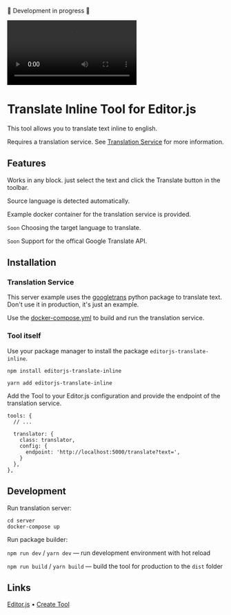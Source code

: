 🚧 Development in progress 🚧

![Translate Inline Demo Video](./docs/demo.mp4)

# Translate Inline Tool for Editor.js

This tool allows you to translate text inline to english. 

Requires a translation service. See [Translation Service](#translation-service) for more information.

## Features

Works in any block. just select the text and click the Translate button in the toolbar.

Source language is detected automatically.

Example docker container for the translation service is provided.

`Soon` Choosing the target language to translate.

`Soon` Support for the offical Google Translate API.

## Installation

### Translation Service

This server example uses the [googletrans](https://github.com/ssut/py-googletrans) python package to translate text. Don't use it in production, it's just an example.

Use the [docker-compose.yml](./server/docker-compose.yml) to build and run the translation service.

### Tool itself

Use your package manager to install the package `editorjs-translate-inline`.

```
npm install editorjs-translate-inline

yarn add editorjs-translate-inline
```

Add the Tool to your Editor.js configuration and provide the endpoint of the translation service.

```
tools: {
  // ...

  translator: {
    class: translator,
    config: {
      endpoint: 'http://localhost:5000/translate?text=',
    }
  },
},
```

## Development

Run translation server:

```
cd server
docker-compose up
```

Run package builder:

`npm run dev` / `yarn dev` — run development environment with hot reload

`npm run build` / `yarn build` — build the tool for production to the `dist` folder

## Links

[Editor.js](https://editorjs.io) • [Create Tool](https://github.com/editor-js/create-tool)